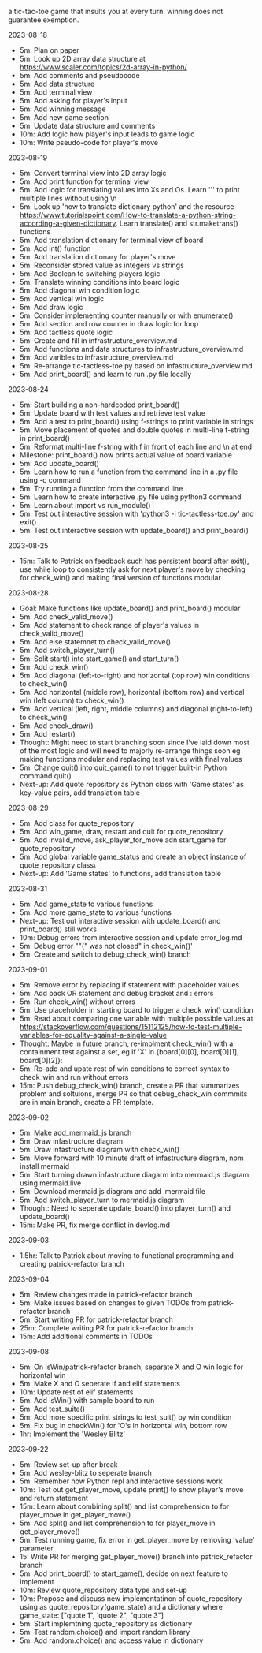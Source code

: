 a tic-tac-toe game that insults you at every turn. winning does not guarantee exemption.

2023-08-18

- 5m: Plan on paper
- 5m: Look up 2D array data structure at https://www.scaler.com/topics/2d-array-in-python/
- 5m: Add comments and pseudocode
- 5m: Add data structure
- 5m: Add terminal view
- 5m: Add asking for player's input
- 5m: Add winning message
- 5m: Add new game section
- 5m: Update data structure and comments
- 10m: Add logic how player's input leads to game logic
- 10m: Write pseudo-code for player's move

2023-08-19

- 5m: Convert terminal view into 2D array logic
- 5m: Add print function for terminal view
- 5m: Add logic for translating values into Xs and Os. Learn ''' to print multiple lines without using \n
- 5m: Look up 'how to translate dictionary python' and the resource https://www.tutorialspoint.com/How-to-translate-a-python-string-according-a-given-dictionary. Learn translate() and str.maketrans() functions
- 5m: Add translation dictionary for terminal view of board
- 5m: Add int() function
- 5m: Add translation dictionary for player's move
- 5m: Reconsider stored value as integers vs strings
- 5m: Add Boolean to switching players logic 
- 5m: Translate winning conditions into board logic
- 5m: Add diagonal win condition logic
- 5m: Add vertical win logic
- 5m: Add draw logic
- 5m: Consider implementing counter manually or with enumerate()
- 5m: Add section and row counter in draw logic for loop
- 5m: Add tactless quote logic
- 5m: Create and fill in infrastructure_overview.md
- 5m: Add functions and data structures to infrastructure_overview.md
- 5m: Add varibles to infrastructure_overview.md
- 5m: Re-arrange tic-tactless-toe.py based on infastructure_overview.md
- 5m: Add print_board() and learn to run .py file locally

2023-08-24

- 5m: Start building a non-hardcoded print_board()
- 5m: Update board with test values and retrieve test value
- 5m: Add a test to print_board() using f-strings to print variable in strings
- 5m: Move placement of quotes and double quotes in multi-line f-string in print_board()
- 5m: Reformat multi-line f-string with f in front of each line and \n at end
- Milestone: print_board() now prints actual value of board variable
- 5m: Add update_board()
- 5m: Learn how to run a function from the command line in a .py file using -c command
- 5m: Try running a function from the command line
- 5m: Learn how to create interactive .py file using python3 command
- 5m: Learn about import vs run_module() 
- 5m: Test out interactive session with 'python3 -i tic-tactless-toe.py' and exit()
- 5m: Test out interactive session with update_board() and print_board()

2023-08-25
- 15m: Talk to Patrick on feedback such has persistent board after exit(), use while loop to consistently ask for next player's move by checking for check_win() and making final version of functions modular

2023-08-28
- Goal: Make functions like update_board() and print_board() modular
- 5m: Add check_valid_move()
- 5m: Add statement to check range of player's values in check_valid_move()
- 5m: Add else statemnet to check_valid_move()
- 5m: Add switch_player_turn()
- 5m: Split start() into start_game() and start_turn()
- 5m: Add check_win()
- 5m: Add diagonal (left-to-right) and horizontal (top row) win conditions to check_win()
- 5m: Add horizontal (middle row), horizontal (bottom row) and vertical win (left column) to check_win()
- 5m: Add vertical (left, right, middle columns) and diagonal (right-to-left) to check_win()
- 5m: Add check_draw()
- 5m: Add restart()
- Thought: Might need to start branching soon since I've laid down most of the most logic and will need to majorly re-arrange things soon eg making functions modular and replacing test values with final values
- 5m: Change quit() into quit_game() to not trigger built-in Python command quit()
- Next-up: Add quote repository as Python class with 'Game states' as key-value pairs, add translation table

2023-08-29
- 5m: Add class for quote_repository
- 5m: Add win_game, draw, restart and quit for quote_repository
- 5m: Add invalid_move, ask_player_for_move adn start_game for quote_repository
- 5m: Add global variable game_status and create an object instance of quote_repository class\
- Next-up: Add 'Game states' to functions, add translation table

2023-08-31
- 5m: Add game_state to various functions
- 5m: Add more game_state to various functions
- Next-up: Test out interactive session with update_board() and print_board() still works
- 10m: Debug errors from interactive session and update error_log.md
- 5m: Debug error ""(" was not closed" in check_win()'
- 5m: Create and switch to debug_check_win() branch

2023-09-01
- 5m: Remove error by replacing if statement with placeholder values
- 5m: Add back OR statement and debug bracket and : errors
- 5m: Run check_win() without errors
- 5m: Use placeholder in starting board to trigger a check_win() condition
- 5m: Read about comparing one variable with multiple possible values at https://stackoverflow.com/questions/15112125/how-to-test-multiple-variables-for-equality-against-a-single-value
- Thought: Maybe in future branch, re-implment check_win() with a containment test against a set, eg if 'X' in {board[0][0], board[0][1], board[0][2]}:
- 5m: Re-add and upate rest of win conditions to correct syntax to check_win and run without errors
- 15m: Push debug_check_win() branch, create a PR that summarizes problem and soltuions, merge PR so that debug_check_win commmits are in main branch, create a PR template.

2023-09-02
- 5m: Make add_mermaid_js branch
- 5m: Draw infastructure diagram
- 5m: Draw infastructure diagram with check_win()
- 5m: Move forward with 10 minute draft of infastructure diagram, npm install mermaid
- 5m: Start turning drawn infastructure diagarm into mermaid.js diagram using mermaid.live
- 5m: Download mermaid.js diagram and add .mermaid file
- 5m: Add switch_player_turn to mermaid.js diagram
- Thought: Need to seperate update_board() into player_turn() and update_board()
- 15m: Make PR, fix merge conflict in devlog.md

2023-09-03
- 1.5hr: Talk to Patrick about moving to functional programming and creating patrick-refactor branch

2023-09-04
- 5m: Review changes made in patrick-refactor branch 
- 5m: Make issues based on changes to given TODOs from patrick-refactor branch
- 5m: Start writing PR for patrick-refactor branch
- 25m: Complete writing PR for patrick-refactor branch
- 15m: Add additional comments in TODOs

2023-09-08
- 5m: On isWin/patrick-refactor branch, separate X and O win logic for horizontal win
- 5m: Make X and O seperate if and elif statements
- 10m: Update rest of elif statements
- 5m: Add isWin() with sample board to run
- 5m: Add test_suite()
- 5m: Add more specific print strings to test_suit() by win condition
- 5m: Fix bug in checkWin() for 'O's in horizontal win, bottom row
- 1hr: Implement the 'Wesley Blitz'

2023-09-22
- 5m: Review set-up after break
- 5m: Add wesley-blitz to seperate branch
- 5m: Remember how Python repl and interactive sessions work
- 10m: Test out get_player_move, update print() to show player's move and return statement
- 15m: Learn about combining split() and list comprehension to for player_move in get_player_move()
- 5m: Add split() and list comprehension to for player_move in get_player_move()
- 5m: Test running game, fix error in get_player_move by removing 'value' parameter
- 15: Write PR for merging get_player_move() branch into patrick_refactor branch
- 5m: Add print_board() to start_game(), decide on next feature to implement
- 10m: Review quote_repository data type and set-up
- 10m: Propose and discuss new implementatinon of quote_repository using as quote_repository(game_state) and a dictionary where game_state: ["quote 1", 'quote 2", "quote 3"]
- 5m: Start implemtning quote_repository as dictionary
- 5m: Test random.choice() and import random library
- 5m: Add random.choice() and access value in dictionary
